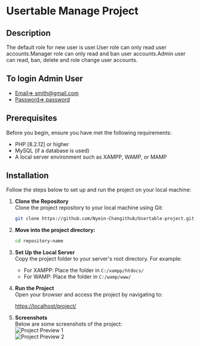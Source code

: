 # Usertable Manage Project


## Description
The default role for new user is user.User role can only read user accounts.Manager role can only read and ban user accounts.Admin user can read, ban, delete and role change user accounts.

## To login Admin User 
- [Email=> smith@gmail.com](#Email=>smith@gmail.com)
- [Password=> password](#Password=>password)

## Prerequisites
Before you begin, ensure you have met the following requirements:
- PHP [8.2.12] or higher
- MySQL (if a database is used)
- A local server environment such as XAMPP, WAMP, or MAMP

## Installation
Follow the steps below to set up and run the project on your local machine:

1. **Clone the Repository**  
   Clone the project repository to your local machine using Git:
   ```bash
   git clone https://github.com/Nyein-Changithub/Usertable-project.git


2. **Move into the project directory:**
   ```bash
   cd repository-name

3. **Set Up the Local Server**  
   Copy the project folder to your server's root directory. For example:
   - For XAMPP: Place the folder in `C:/xampp/htdocs/`
   - For WAMP: Place the folder in `C:/wamp/www/`

4. **Run the Project**  
   Open your browser and access the project by navigating to:
    
   [https://localhost/project/](https://http://localhost/project/)

6. **Screenshots**  
   Below are some screenshots of the project:  
   ![Project Preview 1](https://github.com/Nyein-Changithub/Usertable-project/blob/2190e92fede2aedb408e19519ff304d18571c05e/prj-pp.PNG)  
   ![Project Preview 2](https://github.com/Nyein-Changithub/Usertable-project/blob/16b77ee6085d8d1284509a009720d5a3003b6997/Prj-photo.PNG)


